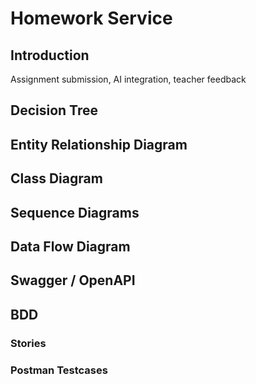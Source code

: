 # Homework Service

## Introduction

Assignment submission, AI integration, teacher feedback

## Decision Tree

## Entity Relationship Diagram

## Class Diagram

## Sequence Diagrams

## Data Flow Diagram

## Swagger / OpenAPI

## BDD

### Stories

### Postman Testcases
